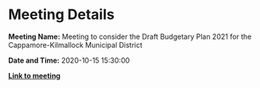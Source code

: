 # Meeting Details

**Meeting Name:** Meeting to consider the Draft Budgetary Plan 2021 for the Cappamore-Kilmallock Municipal District

**Date and Time:** 2020-10-15 15:30:00

**<a href="https://www.limerick.ie/council/whats-on/meeting-consider-draft-budgetary-plan-2021-cappamore-kilmallock-municipal-district" target="_blank">Link to meeting</a>**
